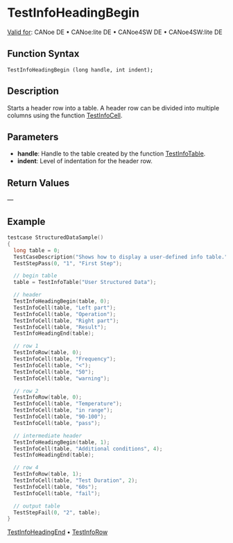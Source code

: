# TestInfoHeadingBegin

[Valid for](../../../Shared/FeatureAvailability.md):  CANoe DE • CANoe:lite DE • CANoe4SW DE • CANoe4SW:lite DE

## Function Syntax

`TestInfoHeadingBegin (long handle, int indent);`

## Description

Starts a header row into a table. A header row can be divided into multiple columns using the function [TestInfoCell](CAPLfunctionTestInfoCell.md).

## Parameters

- **handle**: Handle to the table created by the function [TestInfoTable](CAPLfunctionTestInfoTable.md).
- **indent**: Level of indentation for the header row.

## Return Values

—

## Example

```c
testcase StructuredDataSample()
{
  long table = 0;
  TestCaseDescription("Shows how to display a user-defined info table.");
  TestStepPass(0, "1", "First Step");

  // begin table
  table = TestInfoTable("User Structured Data");

  // header
  TestInfoHeadingBegin(table, 0);
  TestInfoCell(table, "Left part");
  TestInfoCell(table, "Operation");
  TestInfoCell(table, "Right part");
  TestInfoCell(table, "Result");
  TestInfoHeadingEnd(table);

  // row 1
  TestInfoRow(table, 0);
  TestInfoCell(table, "Frequency");
  TestInfoCell(table, "<");
  TestInfoCell(table, "50");
  TestInfoCell(table, "warning");

  // row 2
  TestInfoRow(table, 0);
  TestInfoCell(table, "Temperature");
  TestInfoCell(table, "in range");
  TestInfoCell(table, "90-100");
  TestInfoCell(table, "pass");

  // intermediate header
  TestInfoHeadingBegin(table, 1);
  TestInfoCell(table, "Additional conditions", 4);
  TestInfoHeadingEnd(table);

  // row 4
  TestInfoRow(table, 1);
  TestInfoCell(table, "Test Duration", 2);
  TestInfoCell(table, "60s");
  TestInfoCell(table, "fail");

  // output table
  TestStepFail(0, "2", table);
}
```

[TestInfoHeadingEnd](CAPLfunctionTestInfoHeadingEnd.md) • [TestInfoRow](CAPLfunctionTestInfoRow.md)
